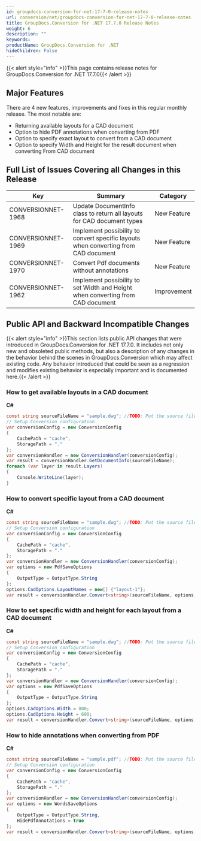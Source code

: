 ```yaml
---
id: groupdocs-conversion-for-net-17-7-0-release-notes
url: conversion/net/groupdocs-conversion-for-net-17-7-0-release-notes
title: GroupDocs.Conversion for .NET 17.7.0 Release Notes
weight: 6
description: ""
keywords: 
productName: GroupDocs.Conversion for .NET
hideChildren: False
---
```

{{< alert style="info" >}}This page contains release notes for GroupDocs.Conversion for .NET 17.7.0{{< /alert >}}

## Major Features

There are 4 new features, improvements and fixes in this regular monthly release. The most notable are:

*   Returning available layouts for a CAD document
*   Option to hide PDF annotations when converting from PDF
*   Option to specify exact layout to convert from a CAD document
*   Option to specify Width and Height for the result document when converting From CAD document  
      
    

## Full List of Issues Covering all Changes in this Release

| Key | Summary | Category |
| --- | --- | --- |
| CONVERSIONNET-1968 | Update DocumentInfo class to return all layouts for CAD document types | New Feature |
| CONVERSIONNET-1969 | Implement possibility to convert specific layouts when converting from CAD document | New Feature |
| CONVERSIONNET-1970 | Convert Pdf documents without annotations | New Feature |
| CONVERSIONNET-1962 | Implement possibility to set Width and Height when converting from CAD document | Improvement |

## Public API and Backward Incompatible Changes

{{< alert style="info" >}}This section lists public API changes that were introduced in GroupDocs.Conversion for .NET 17.7.0. It includes not only new and obsoleted public methods, but also a description of any changes in the behavior behind the scenes in GroupDocs.Conversion which may affect existing code. Any behavior introduced that could be seen as a regression and modifies existing behavior is especially important and is documented here.{{< /alert >}}

### How to get available layouts in a CAD document

**C#**

```csharp
const string sourceFileName = "sample.dwg"; //TODO: Put the source filename here
// Setup Conversion configuration
var conversionConfig = new ConversionConfig
{
    CachePath = "cache",
    StoragePath = "."
};
var conversionHandler = new ConversionHandler(conversionConfig);
var result = conversionHandler.GetDocumentInfo(sourceFileName);
foreach (var layer in result.Layers)
{
    Console.WriteLine(layer);
}
```

### How to convert specific layout from a CAD document

**C#**

```csharp
const string sourceFileName = "sample.dwg"; //TODO: Put the source filename here
// Setup Conversion configuration
var conversionConfig = new ConversionConfig
{
    CachePath = "cache",
    StoragePath = "."
};
var conversionHandler = new ConversionHandler(conversionConfig);
var options = new PdfSaveOptions
{
    OutputType = OutputType.String
};
options.CadOptions.LayoutNames = new[] {"layout-1"};
var result = conversionHandler.Convert<string>(sourceFileName, options);
```

### How to set specific width and height for each layout from a CAD document

**C#**

```csharp
const string sourceFileName = "sample.dwg"; //TODO: Put the source filename here
// Setup Conversion configuration
var conversionConfig = new ConversionConfig
{
    CachePath = "cache",
    StoragePath = "."
};
var conversionHandler = new ConversionHandler(conversionConfig);
var options = new PdfSaveOptions
{
    OutputType = OutputType.String
};
options.CadOptions.Width = 800;
options.CadOptions.Height = 600;
var result = conversionHandler.Convert<string>(sourceFileName, options);
```

### How to hide annotations when converting from PDF

**C#**

```csharp
const string sourceFileName = "sample.pdf"; //TODO: Put the source filename here
// Setup Conversion configuration
var conversionConfig = new ConversionConfig
{
    CachePath = "cache",
    StoragePath = "."
};
var conversionHandler = new ConversionHandler(conversionConfig);
var options = new WordsSaveOptions
{
    OutputType = OutputType.String,
    HidePdfAnnotations = true
};
var result = conversionHandler.Convert<string>(sourceFileName, options);
```
